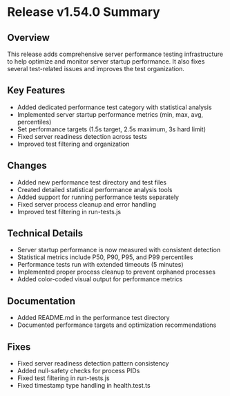 # Release v1.54.0 Summary

## Overview
This release adds comprehensive server performance testing infrastructure to help optimize and monitor server startup performance. It also fixes several test-related issues and improves the test organization.

## Key Features
- Added dedicated performance test category with statistical analysis
- Implemented server startup performance metrics (min, max, avg, percentiles)
- Set performance targets (1.5s target, 2.5s maximum, 3s hard limit)
- Fixed server readiness detection across tests
- Improved test filtering and organization

## Changes
- Added new performance test directory and test files
- Created detailed statistical performance analysis tools
- Added support for running performance tests separately
- Fixed server process cleanup and error handling
- Improved test filtering in run-tests.js

## Technical Details
- Server startup performance is now measured with consistent detection
- Statistical metrics include P50, P90, P95, and P99 percentiles
- Performance tests run with extended timeouts (5 minutes)
- Implemented proper process cleanup to prevent orphaned processes
- Added color-coded visual output for performance metrics

## Documentation
- Added README.md in the performance test directory
- Documented performance targets and optimization recommendations

## Fixes
- Fixed server readiness detection pattern consistency
- Added null-safety checks for process PIDs
- Fixed test filtering in run-tests.js
- Fixed timestamp type handling in health.test.ts